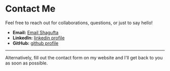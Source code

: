 # Contact Me

Feel free to reach out for collaborations, questions, or just to say hello!

- **Email:** [Email Shagufta](mailto:shaguftafrompk@gmail.com)
- **LinkedIn:** [linkedin profile](https://www.linkedin.com/in/shagufta-perveen-60bba7273/)
- **GitHub:** [github profile](https://github.com/Shagufta-Perveen)

---

Alternatively, fill out the contact form on my website and I'll get back to you as soon as possible.